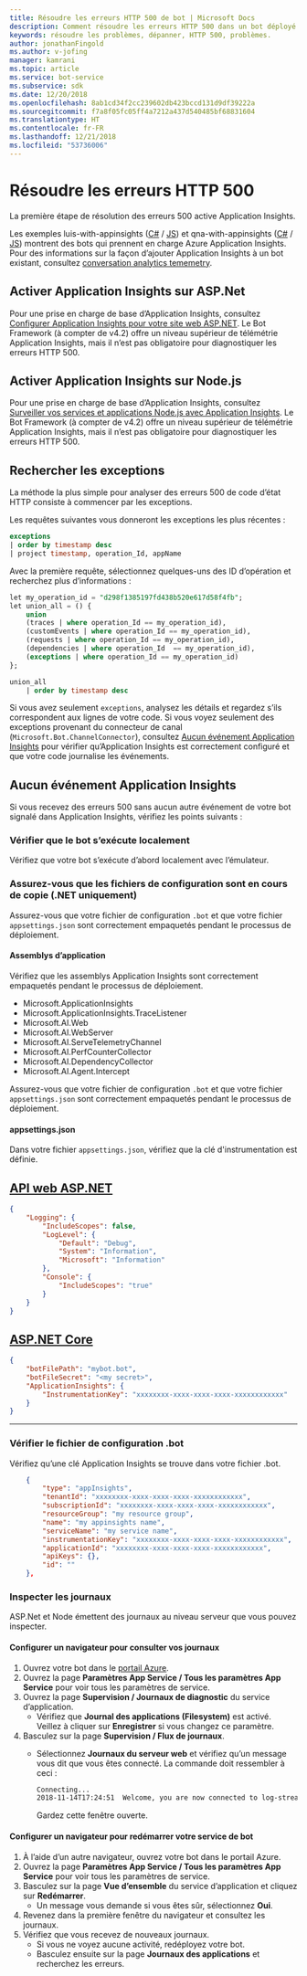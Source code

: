 ```yaml
---
title: Résoudre les erreurs HTTP 500 de bot | Microsoft Docs
description: Comment résoudre les erreurs HTTP 500 dans un bot déployé.
keywords: résoudre les problèmes, dépanner, HTTP 500, problèmes.
author: jonathanFingold
ms.author: v-jofing
manager: kamrani
ms.topic: article
ms.service: bot-service
ms.subservice: sdk
ms.date: 12/20/2018
ms.openlocfilehash: 8ab1cd34f2cc239602db423bccd131d9df39222a
ms.sourcegitcommit: f7a8f05fc05ff4a7212a437d540485bf68831604
ms.translationtype: HT
ms.contentlocale: fr-FR
ms.lasthandoff: 12/21/2018
ms.locfileid: "53736006"
---
```

# <a name="troubleshoot-http-500-errors"></a>Résoudre les erreurs HTTP 500

La première étape de résolution des erreurs 500 active Application Insights.

Les exemples luis-with-appinsights ([C#](https://aka.ms/cs-luis-with-appinsights-sample) / [JS](https://aka.ms/js-luis-with-appinsights-sample)) et qna-with-appinsights ([C#](https://aka.ms/qna-with-appinsights) / [JS](https://aka.ms/js-qna-with-appinsights-sample)) montrent des bots qui prennent en charge Azure Application Insights. Pour des informations sur la façon d’ajouter Application Insights à un bot existant, consultez [conversation analytics tememetry](https://aka.ms/botPowerBiTemplate).

## <a name="enable-application-insights-on-aspnet"></a>Activer Application Insights sur ASP.Net

Pour une prise en charge de base d’Application Insights, consultez [Configurer Application Insights pour votre site web ASP.NET](https://docs.microsoft.com/azure/application-insights/app-insights-asp-net). Le Bot Framework (à compter de v4.2) offre un niveau supérieur de télémétrie Application Insights, mais il n’est pas obligatoire pour diagnostiquer les erreurs HTTP 500.

## <a name="enable-application-insights-on-nodejs"></a>Activer Application Insights sur Node.js

Pour une prise en charge de base d’Application Insights, consultez [Surveiller vos services et applications Node.js avec Application Insights](https://docs.microsoft.com/azure/application-insights/app-insights-nodejs). Le Bot Framework (à compter de v4.2) offre un niveau supérieur de télémétrie Application Insights, mais il n’est pas obligatoire pour diagnostiquer les erreurs HTTP 500.

## <a name="query-for-exceptions"></a>Rechercher les exceptions

La méthode la plus simple pour analyser des erreurs 500 de code d’état HTTP consiste à commencer par les exceptions.

Les requêtes suivantes vous donneront les exceptions les plus récentes :

```sql
exceptions
| order by timestamp desc
| project timestamp, operation_Id, appName
```

Avec la première requête, sélectionnez quelques-uns des ID d’opération et recherchez plus d’informations :

```sql
let my_operation_id = "d298f1385197fd438b520e617d58f4fb";
let union_all = () {
    union
    (traces | where operation_Id == my_operation_id),
    (customEvents | where operation_Id == my_operation_id),
    (requests | where operation_Id == my_operation_id),
    (dependencies | where operation_Id  == my_operation_id),
    (exceptions | where operation_Id == my_operation_id)
};

union_all
    | order by timestamp desc
```

Si vous avez seulement `exceptions`, analysez les détails et regardez s’ils correspondent aux lignes de votre code. Si vous voyez seulement des exceptions provenant du connecteur de canal (`Microsoft.Bot.ChannelConnector`), consultez [Aucun événement Application Insights](#no-application-insights-events) pour vérifier qu’Application Insights est correctement configuré et que votre code journalise les événements.

## <a name="no-application-insights-events"></a>Aucun événement Application Insights

Si vous recevez des erreurs 500 sans aucun autre événement de votre bot signalé dans Application Insights, vérifiez les points suivants :

### <a name="ensure-bot-runs-locally"></a>Vérifier que le bot s’exécute localement

Vérifiez que votre bot s’exécute d’abord localement avec l’émulateur.

### <a name="ensure-configuration-files-are-being-copied-net-only"></a>Assurez-vous que les fichiers de configuration sont en cours de copie (.NET uniquement)

Assurez-vous que votre fichier de configuration `.bot` et que votre fichier `appsettings.json` sont correctement empaquetés pendant le processus de déploiement.

#### <a name="application-assemblies"></a>Assemblys d’application

Vérifiez que les assemblys Application Insights sont correctement empaquetés pendant le processus de déploiement.

- Microsoft.ApplicationInsights
- Microsoft.ApplicationInsights.TraceListener
- Microsoft.AI.Web
- Microsoft.AI.WebServer
- Microsoft.AI.ServeTelemetryChannel
- Microsoft.AI.PerfCounterCollector
- Microsoft.AI.DependencyCollector
- Microsoft.AI.Agent.Intercept

Assurez-vous que votre fichier de configuration `.bot` et que votre fichier `appsettings.json` sont correctement empaquetés pendant le processus de déploiement.

#### <a name="appsettingsjson"></a>appsettings.json

Dans votre fichier `appsettings.json`, vérifiez que la clé d'instrumentation est définie.

## <a name="aspnet-web-apitabdotnetwebapi"></a>[API web ASP.NET](#tab/dotnetwebapi)

```json
{
    "Logging": {
        "IncludeScopes": false,
        "LogLevel": {
            "Default": "Debug",
            "System": "Information",
            "Microsoft": "Information"
        },
        "Console": {
            "IncludeScopes": "true"
        }
    }
}
```

## <a name="aspnet-coretabdotnetcore"></a>[ASP.NET Core](#tab/dotnetcore)

```json
{
    "botFilePath": "mybot.bot",
    "botFileSecret": "<my secret>",
    "ApplicationInsights": {
        "InstrumentationKey": "xxxxxxxx-xxxx-xxxx-xxxx-xxxxxxxxxxxx"
    }
}
```

---

### <a name="verify-bot-config-file"></a>Vérifier le fichier de configuration .bot

Vérifiez qu’une clé Application Insights se trouve dans votre fichier .bot.

```json
    {
        "type": "appInsights",
        "tenantId": "xxxxxxxx-xxxx-xxxx-xxxx-xxxxxxxxxxxx",
        "subscriptionId": "xxxxxxxx-xxxx-xxxx-xxxx-xxxxxxxxxxxx",
        "resourceGroup": "my resource group",
        "name": "my appinsights name",
        "serviceName": "my service name",
        "instrumentationKey": "xxxxxxxx-xxxx-xxxx-xxxx-xxxxxxxxxxxx",
        "applicationId": "xxxxxxxx-xxxx-xxxx-xxxx-xxxxxxxxxxxx",
        "apiKeys": {},
        "id": ""
    },
```

### <a name="check-logs"></a>Inspecter les journaux

ASP.Net et Node émettent des journaux au niveau serveur que vous pouvez inspecter.

#### <a name="set-up-a-browser-to-watch-your-logs"></a>Configurer un navigateur pour consulter vos journaux

1. Ouvrez votre bot dans le [portail Azure](http://portal.azure.com/).
1. Ouvrez la page **Paramètres App Service / Tous les paramètres App Service** pour voir tous les paramètres de service.
1. Ouvrez la page **Supervision / Journaux de diagnostic** du service d’application.
   - Vérifiez que **Journal des applications (Filesystem)** est activé. Veillez à cliquer sur **Enregistrer** si vous changez ce paramètre.
1. Basculez sur la page **Supervision / Flux de journaux**.
   - Sélectionnez **Journaux du serveur web** et vérifiez qu’un message vous dit que vous êtes connecté. La commande doit ressembler à ceci :

     ```bash
     Connecting...
     2018-11-14T17:24:51  Welcome, you are now connected to log-streaming service.
     ```

     Gardez cette fenêtre ouverte.

#### <a name="set-up-browser-to-restart-your-bot-service"></a>Configurer un navigateur pour redémarrer votre service de bot

1. À l’aide d’un autre navigateur, ouvrez votre bot dans le portail Azure.
1. Ouvrez la page **Paramètres App Service / Tous les paramètres App Service** pour voir tous les paramètres de service.
1. Basculez sur la page **Vue d’ensemble** du service d’application et cliquez sur **Redémarrer**.
   - Un message vous demande si vous êtes sûr, sélectionnez **Oui**.
1. Revenez dans la première fenêtre du navigateur et consultez les journaux.
1. Vérifiez que vous recevez de nouveaux journaux.
   - Si vous ne voyez aucune activité, redéployez votre bot.
   - Basculez ensuite sur la page **Journaux des applications** et recherchez les erreurs.
